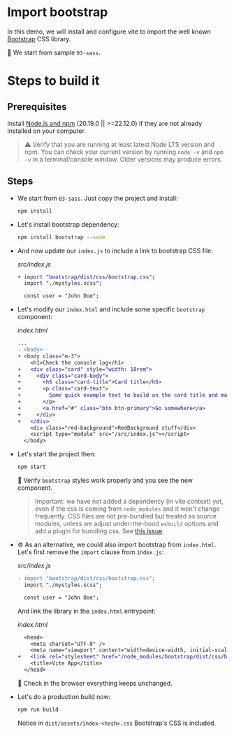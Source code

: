 # Import bootstrap

In this demo, we will install and configure vite to import the well known [Bootstrap](https://getbootstrap.com/) CSS library.

📌 We start from sample `03-sass`.

# Steps to build it

## Prerequisites

Install [Node.js and npm](https://nodejs.org/en/) (20.19.0 || >=22.12.0) if they are not already installed on your computer.

> ⚠ Verify that you are running at least latest Node LTS version and npm. You can check your current version by running `node -v` and `npm -v` in a terminal/console window. Older versions may produce errors.

## Steps

- We start from `03-sass`. Just copy the project and install:

  ```cmd
  npm install
  ```

- Let's install bootstrap dependency:

  ```bash
  npm install bootstrap --save
  ```

- And now update our `index.js` to include a link to bootstrap CSS file:

  _src/index.js_

  ```diff
  + import "bootstrap/dist/css/bootstrap.css";
    import "./mystyles.scss";

    const user = "John Doe";
  ```

- Let's modify our `index.html` and include some specific `bootstrap` component:

  _index.html_

  ```diff
  ...
  - <body>
  + <body class="m-3">
      <h1>Check the console log</h1>
  +   <div class="card" style="width: 18rem">
  +     <div class="card-body">
  +       <h5 class="card-title">Card title</h5>
  +       <p class="card-text">
  +         Some quick example text to build on the card title and make up the bulk of the card's content.
  +       </p>
  +       <a href="#" class="btn btn-primary">Go somewhere</a>
  +     </div>
  +   </div>
      <div class="red-background">RedBackground stuff</div>
      <script type="module" src="/src/index.js"></script>
    </body>
  ```

- Let's start the project then:

  ```bash
  npm start
  ```

  🔎 Verify `bootstrap` styles work properly and you see the new component.

  > Important: we have not added a dependency (in vite context) yet, even if the css is coming from `node_modules` and it won't change frequently. CSS files are not pre-bundled but treated as source modules, unless we adjust under-the-hood `esbuild` options and add a plugin for bundling css. See [this issue](https://github.com/vitejs/vite/issues/7719).

- ⚙ As an alternative, we could also import bootstrap from `index.html`. Let's first remove the `import` clause from `index.js`:

  _src/index.js_

  ```diff
  - import "bootstrap/dist/css/bootstrap.css";
    import "./mystyles.scss";

    const user = "John Doe";
  ```

  And link the library in the `index.html` entrypoint:

  _index.html_

  ```diff
    <head>
      <meta charset="UTF-8" />
      <meta name="viewport" content="width=device-width, initial-scale=1.0" />
  +   <link rel="stylesheet" href="/node_modules/bootstrap/dist/css/bootstrap.css" />
      <title>Vite App</title>
    </head>
  ```

  🔎 Check in the browser everything keeps unchanged.

- Let's do a production build now:

  ```bash
  npm run build
  ```

  Notice in `dist/assets/index-<hash>.css` Bootstrap's CSS is included.
